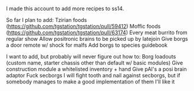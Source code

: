 I made this account to add more recipes to ss14.

So far I plan to add:
Tzirian foods (https://github.com/tgstation/tgstation/pull/59412)
Moffic foods (https://github.com/tgstation/tgstation/pull/63174)
Every meat burrito from regular show
Allow positronic brains to be picked up by latejoin
Give borgs a door remote w/ shock for malfs
Add borgs to species guidebook

I want to add, but probably will never figure out how to:
Borg loadouts (custom name, starter chassis other than default w/ basic modules)
Give construction module a whitelisted inventory + hand
Give pAI's a posi brain adaptor
Fuck secborgs I will fight tooth and nail against secborgs, but if somebody manages to make a good implementation of them I'll like it
